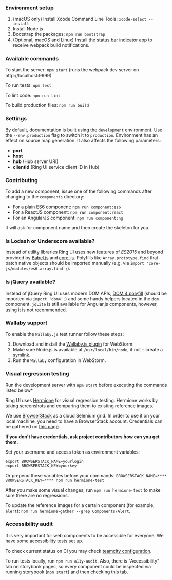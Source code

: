 ### Environment setup

1. (macOS only) Install Xcode Command Line Tools: `xcode-select --install`
2. Install Node.js
4. Bootstrap the packages: `npm run bootstrap`
5. (Optional, macOS and Linux) Install the [status bar indicator](https://github.com/roman01la/anybar-webpack#known-apps) app to receive webpack build notifications.

### Available commands

To start the server: `npm start` (runs the webpack dev server on http://localhost:9999)

To run tests: `npm test`

To lint code: `npm run lint`

To build production files: `npm run build`

### Settings

By default, documentation is built using the `development` environment. Use the `--env.production` flag to switch it to `production`. Environment has an effect on source map generation. It also affects the following parameters:

 * **port**
 * **host**
 * **hub** (Hub server URI)
 * **clientId** (Ring UI service client ID in Hub)

### Contributing

To add a new component, issue one of the following commands after changing to the `components` directory:
  * For a plain ES6 component: `npm run component:es6`
  * For a ReactJS component: `npm run component:react`
  * For an AngularJS component: `npm run component:ng`
  
It will ask for component name and then create the skeleton for you.

### Is Lodash or Underscore available?

Instead of utility libraries Ring UI uses new features of *ES2015* and beyond provided by [Babel.js](https://babeljs.io) and [core-js](https://github.com/zloirock/core-js/). Polyfills like `Array.prototype.find` that patch native objects should be imported manually (e.g. via `import 'core-js/modules/es6.array.find';`).

### Is jQuery available?

Instead of jQuery Ring UI uses modern DOM APIs, [DOM 4 polyfill](https://github.com/WebReflection/dom4) (should be imported via `import 'dom4';`) and some handy helpers located in the `dom` component. `jqLite` is still available for Angular.js components, however, using it is not recommended.

### Wallaby support

To enable the `Wallaby.js` test runner follow these steps:
 
1. Download and install the [Wallaby.js plugin](https://wallabyjs.com/) for WebStorm.
2. Make sure Node.js is available at `/usr/local/bin/node`, if not – create a symlink.  
3. Run the `Wallaby` configuration in WebStorm.

### Visual regression testing

Run the development server with `npm start` before executing the commands listed below*

Ring UI uses [Hermione](https://github.com/gemini-testing/hermione) for visual regression testing. Hermione works by taking screenshots and comparing them to existing reference images. 

We use [BrowserStack](https://www.browserstack.com/) as a cloud Selenium grid. In order to use it on your local machine, you need to have a BrowserStack account. 
Credentials can be gathered on [this page](https://www.browserstack.com/accounts/settings).

**If you don't have credentials, ask project contributors how can you get them.**

Set your username and access token as environment variables:
```
export BROWSERSTACK_NAME=yourlogin
export BROWSERSTACK_KEY=yourkey
```
 
 Or prepend these variables before your commands:
 `BROWSERSTACK_NAME=**** BROWSERSTACK_KEY=**** npm run hermione-test`

After you make some visual changes, run `npm run hermione-test` to make sure there are no regressions.

To update the reference images for a certain component (for example, `alert`):
`npm run hermione-gather --grep Components/Alert`.

### Accessibility audit

It is very important for web components to be accessible for everyone. We have some accessibility tests set up.

To check current status on CI you may check [teamcity configuration](https://teamcity.jetbrains.com/buildConfiguration/JetBrainsUi_RingUi_A11yAudit).

To run tests locally, run `npm run a11y-audit`. Also, there is "Accessibility" tab on storybook pages, 
so every component could be inspected via running storybook (`npm start`) and then checking this tab.
